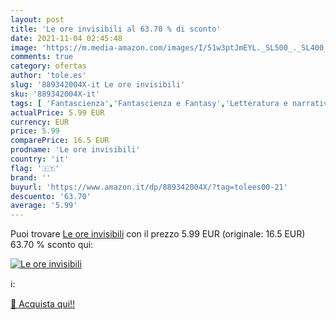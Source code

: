 ```yaml
---
layout: post
title: 'Le ore invisibili al 63.70 % di sconto'
date: 2021-11-04 02:45:48
image: 'https://m.media-amazon.com/images/I/51w3ptJmEYL._SL500_._SL400_.jpg'
comments: true
category: ofertas
author: 'tole.es'
slug: '889342004X-it Le ore invisibili'
sku: '889342004X-it'
tags: [ 'Fantascienza','Fantascienza e Fantasy','Letteratura e narrativa','Libri','Narrativa di genere', ]
actualPrice: 5.99 EUR
currency: EUR
price: 5.99
comparePrice: 16.5 EUR
prodname: 'Le ore invisibili'
country: 'it'
flag: '🇮🇹'
brand: ''
buyurl: 'https://www.amazon.it/dp/889342004X/?tag=tolees00-21'
descuento: '63.70'
average: '5.99'
---
```


Puoi trovare [Le ore invisibili](https://www.amazon.it/dp/889342004X/?tag=tolees00-21) con il prezzo 5.99 EUR (originale: 16.5 EUR) 63.70 % sconto qui:

[![Le ore invisibili](https://m.media-amazon.com/images/I/51w3ptJmEYL._SL500_._SL400_.jpg)](https://www.amazon.it/dp/889342004X/?tag=tolees00-21)

ℹ️:


[🛒 Acquista qui!!](https://www.amazon.it/dp/889342004X/?tag=tolees00-21)
